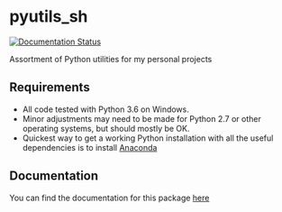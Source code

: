 # pyutils_sh

[![Documentation Status](https://readthedocs.org/projects/pyutils-sh/badge/?version=latest)](http://pyutils-sh.readthedocs.io/en/latest/?badge=latest)

Assortment of Python utilities for my personal projects

## Requirements
 - All code tested with Python 3.6 on Windows.
 - Minor adjustments may need to be made for Python 2.7 or other operating systems, but should mostly be OK.
 - Quickest way to get a working Python installation with all the useful dependencies is to install [Anaconda](https://www.continuum.io/downloads)

## Documentation
You can find the documentation for this package [here](http://pyutils-sh.readthedocs.io/en/latest/)
